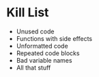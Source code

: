 Kill List
=========
* Unused code
* Functions with side effects
* Unformatted code
* Repeated code blocks
* Bad variable names
* All that stuff
